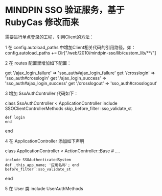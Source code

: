 # MINDPIN SSO 验证服务，基于 RubyCas 修改而来

需要进行单点登录的工程，引用Client的方法：

1 在 config.autoload_paths 中增加Client相关代码的引用路径，如：
  config.autoload_paths += Dir["/web/2010/mindpin-sso/lib/custom_lib/**/"]

2 在 routes 配置里增加如下配置：

  get '/ajax_login_failure' => 'sso_auth#ajax_login_failure'
  get '/crosslogin'         => 'sso_auth#crosslogin'
  get '/ajax_login_success' => 'sso_auth#ajax_login_success'
  get '/crosslogout'        => 'sso_auth#crosslogout'
  
3 增加 SsoAuthController 代码如下：

  class SsoAuthController < ApplicationController
    include SSOClientControllerMethods
    skip_before_filter :sso_validate_st
    
    def login
    end
  end
  
4 在 ApplicationController 添加如下声明

  class ApplicationController < ActionController::Base
    # ....
  
    include SSOAuthenticatedSystem
    def _this_app_name; '应用名称'; end
    before_filter :sso_validate_st
  end
  
5 在 User 类 include UserAuthMethods